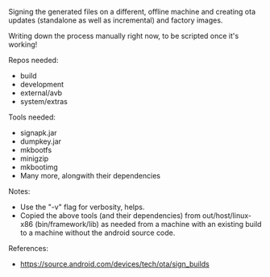 Signing the generated files on a different, offline machine and creating ota updates (standalone as well as incremental) and factory images.

Writing down the process manually right now, to be scripted once it's working!

Repos needed:
* build
* development
* external/avb
* system/extras

Tools needed:
* signapk.jar
* dumpkey.jar
* mkbootfs
* minigzip
* mkbootimg
* Many more, alongwith their dependencies

Notes:
* Use the "-v" flag for verbosity, helps.
* Copied the above tools (and their dependencies) from out/host/linux-x86 (bin/framework/lib) as needed from a machine with an existing build to a machine without the android source code.

References:
* https://source.android.com/devices/tech/ota/sign_builds